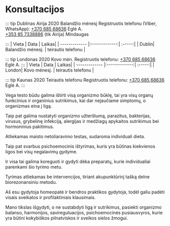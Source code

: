 # Konsultacijоs

::: tip Dublinas Airija 2020 Balandžio mėnesį
Registruotis telefonu (Viber, WhatsApp): <a href="tel:+37068568636">+370 685 68636</a> Eglė A.
<br>
<a href="tel:+353857338886">+353 85 7338886</a> (tik Airija) Mindaugas

:::
| Vieta | Data | Laikas|
| ------------- |:-------------:| :-----:|
| Dublin| Balandžio mėnesį. | teirautis telefonu |

::: tip Londonas 2020 Kovo mėn.
Registruotis telefonu: <a href="tel:+37068568636">+370 685 68636</a> Eglė A.
:::
| Vieta | Data | Laikas|
| ------------- |:-------------:| :-----:|
| London| Kovo mėnesį. | teirautis telefonu |

::: tip Kaunas 2020 Teirautis telefonu
Registruotis telefonu: <a href="tel:+37068568636">+370 685 68636</a> Eglė A.
:::

Vega testo būdu galima ištirti visą organizmo būklę, tai yra visų organų funkcinius ir organinius sutrikimus, kai dar nejaučiame simptomų, o organizmas eina į ligą.

Taip pat galima nustatyti organizmo užterštumą, parazitus, bakterijas, virusus, grybelinę infekciją, alergijas ir medžiagų apykaitos sutrikimus bei hormoninius pakitimus.

Atliekamas maisto netoliaravimo testas, sudaroma individuali dieta.

Taip pat svarbus psichoemocinis ištyrimas, kuris yra būtinas kiekvienos ligos bei visų negalavimų gydyme.

Ir visa tai galima koreguoti ir gydyti dėka preparatų, kurie individualiai parenkami šio tyrimo metu.

Tyrimas atliekamas be intervencijos, tiriant akupunktūrinį tašką delne biorezonansiniu metodu.

Aš esu gydytoja homeopatė ir bendros praktikos gydytoja, todėl galiu padėti visais sveikatos ir profilaktiniais klausimais.

Mano tikslas išgydyti, o ne sustabdyti ligą ir sutrikimus, pasiekti organizmo balanso, harmonijos, savireguluacijos, psichoemocinės pusiausvyros, kurie yra būtini kokybiškos pilnatviskos ir sveikos sielos žmogui.

